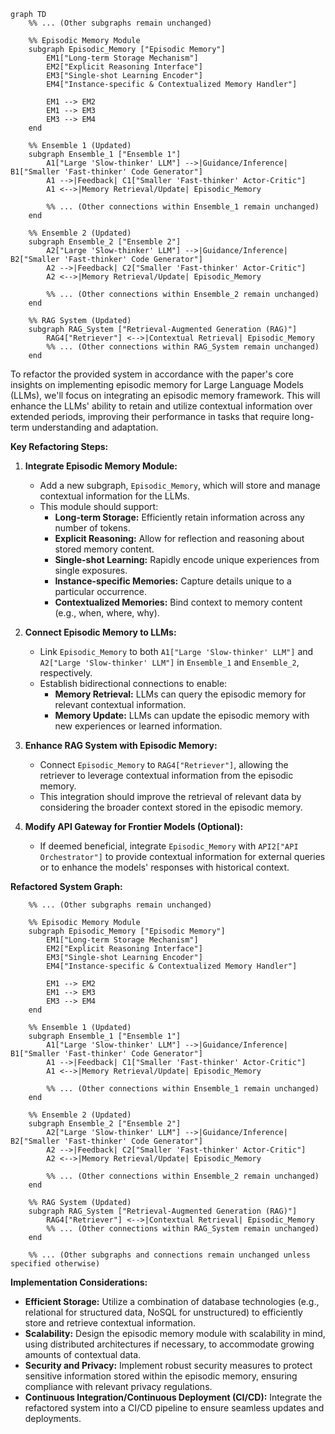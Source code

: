 ```mermaid
graph TD
    %% ... (Other subgraphs remain unchanged)

    %% Episodic Memory Module
    subgraph Episodic_Memory ["Episodic Memory"]
        EM1["Long-term Storage Mechanism"]
        EM2["Explicit Reasoning Interface"]
        EM3["Single-shot Learning Encoder"]
        EM4["Instance-specific & Contextualized Memory Handler"]

        EM1 --> EM2
        EM1 --> EM3
        EM3 --> EM4
    end

    %% Ensemble 1 (Updated)
    subgraph Ensemble_1 ["Ensemble 1"]
        A1["Large 'Slow-thinker' LLM"] -->|Guidance/Inference| B1["Smaller 'Fast-thinker' Code Generator"]
        A1 -->|Feedback| C1["Smaller 'Fast-thinker' Actor-Critic"]
        A1 <-->|Memory Retrieval/Update| Episodic_Memory

        %% ... (Other connections within Ensemble_1 remain unchanged)
    end

    %% Ensemble 2 (Updated)
    subgraph Ensemble_2 ["Ensemble 2"]
        A2["Large 'Slow-thinker' LLM"] -->|Guidance/Inference| B2["Smaller 'Fast-thinker' Code Generator"]
        A2 -->|Feedback| C2["Smaller 'Fast-thinker' Actor-Critic"]
        A2 <-->|Memory Retrieval/Update| Episodic_Memory

        %% ... (Other connections within Ensemble_2 remain unchanged)
    end

    %% RAG System (Updated)
    subgraph RAG_System ["Retrieval-Augmented Generation (RAG)"]
        RAG4["Retriever"] <-->|Contextual Retrieval| Episodic_Memory
        %% ... (Other connections within RAG_System remain unchanged)
    end
```
To refactor the provided system in accordance with the paper's core insights on implementing episodic memory for Large Language Models (LLMs), we'll focus on integrating an episodic memory framework. This will enhance the LLMs' ability to retain and utilize contextual information over extended periods, 
improving their performance in tasks that require long-term understanding and adaptation.

**Key Refactoring Steps:**

1. **Integrate Episodic Memory Module:**
	* Add a new subgraph, `Episodic_Memory`, which will store and manage contextual information for the LLMs.
	* This module should support:
		+ **Long-term Storage:** Efficiently retain information across any number of tokens.
		+ **Explicit Reasoning:** Allow for reflection and reasoning about stored memory content.
		+ **Single-shot Learning:** Rapidly encode unique experiences from single exposures.
		+ **Instance-specific Memories:** Capture details unique to a particular occurrence.
		+ **Contextualized Memories:** Bind context to memory content (e.g., when, where, why).

2. **Connect Episodic Memory to LLMs:**
	* Link `Episodic_Memory` to both `A1["Large 'Slow-thinker' LLM"]` and `A2["Large 'Slow-thinker' LLM"]` in `Ensemble_1` and `Ensemble_2`, respectively.
	* Establish bidirectional connections to enable:
		+ **Memory Retrieval:** LLMs can query the episodic memory for relevant contextual information.
		+ **Memory Update:** LLMs can update the episodic memory with new experiences or learned information.

3. **Enhance RAG System with Episodic Memory:**
	* Connect `Episodic_Memory` to `RAG4["Retriever"]`, allowing the retriever to leverage contextual information from the episodic memory.
	* This integration should improve the retrieval of relevant data by considering the broader context stored in the episodic memory.

4. **Modify API Gateway for Frontier Models (Optional):**
	* If deemed beneficial, integrate `Episodic_Memory` with `API2["API Orchestrator"]` to provide contextual information for external queries or to enhance the models' responses with historical context.

**Refactored System Graph:**

```graph TD
    %% ... (Other subgraphs remain unchanged)

    %% Episodic Memory Module
    subgraph Episodic_Memory ["Episodic Memory"]
        EM1["Long-term Storage Mechanism"]
        EM2["Explicit Reasoning Interface"]
        EM3["Single-shot Learning Encoder"]
        EM4["Instance-specific & Contextualized Memory Handler"]

        EM1 --> EM2
        EM1 --> EM3
        EM3 --> EM4
    end

    %% Ensemble 1 (Updated)
    subgraph Ensemble_1 ["Ensemble 1"]
        A1["Large 'Slow-thinker' LLM"] -->|Guidance/Inference| B1["Smaller 'Fast-thinker' Code Generator"]
        A1 -->|Feedback| C1["Smaller 'Fast-thinker' Actor-Critic"]
        A1 <-->|Memory Retrieval/Update| Episodic_Memory

        %% ... (Other connections within Ensemble_1 remain unchanged)
    end

    %% Ensemble 2 (Updated)
    subgraph Ensemble_2 ["Ensemble 2"]
        A2["Large 'Slow-thinker' LLM"] -->|Guidance/Inference| B2["Smaller 'Fast-thinker' Code Generator"]
        A2 -->|Feedback| C2["Smaller 'Fast-thinker' Actor-Critic"]
        A2 <-->|Memory Retrieval/Update| Episodic_Memory

        %% ... (Other connections within Ensemble_2 remain unchanged)
    end

    %% RAG System (Updated)
    subgraph RAG_System ["Retrieval-Augmented Generation (RAG)"]
        RAG4["Retriever"] <-->|Contextual Retrieval| Episodic_Memory
        %% ... (Other connections within RAG_System remain unchanged)
    end

    %% ... (Other subgraphs and connections remain unchanged unless specified otherwise)
```

**Implementation Considerations:**

* **Efficient Storage:** Utilize a combination of database technologies (e.g., relational for structured data, NoSQL for unstructured) to efficiently store and retrieve contextual information.
* **Scalability:** Design the episodic memory module with scalability in mind, using distributed architectures if necessary, to accommodate growing amounts of contextual data.
* **Security and Privacy:** Implement robust security measures to protect sensitive information stored within the episodic memory, ensuring compliance with relevant privacy regulations.
* **Continuous Integration/Continuous Deployment (CI/CD):** Integrate the refactored system into a CI/CD pipeline to ensure seamless updates and deployments.
